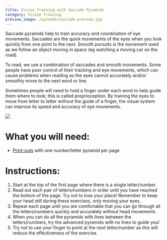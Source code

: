 ```yaml
---
title: Vision Training with Saccade Pyramids
category: Vision Training
preview_image: /uploads/saccade-preview.jpg
---
```


<p>Saccade pyramids help to train accuracy and coordination of eye movements. Saccades are the quick movements of the eyes when you look quickly from one point to the next. Smooth pursuits is the movement used as we follow an object moving in space (eg watching a moving car on the road). 

<p>To read, we use a combination of saccades and smooth movements. Some people have poor control of their tracking and eye movements, which can cause problems when reading as the eyes cannot accurately and/or smoothly move to the next word or line.

<p>Sometimes people will need to hold a finger under each word to help guide them where to look; this is called proprioception. By training the eyes to move from letter to letter without the guide of a finger, the visual system can improve its speed and accuracy of eye movements.

![](saccade.jpg)

# What you will need:

  * [Print-outs](https://d1hd12f7n4y2a6.cloudfront.net/innovative-eye-care%2Feff0676f-fb35-45d5-84ac-000b529276b3_saccadepyramidsforwebsite.pdf) with one number/letter pyramid per page

# Instructions:

  1. Start at the top of the first page where there is a single letter/number.
  2. Read out each pair of letters/numbers in order until you have reached the bottom of the page. Try not to lose your place! Remember to keep your head still during these exercises, only moving your eyes.
  3. Repeat each page until you are comfortable that you can go through all the letters/numbers quickly and accurately without head movements. 
  4. When you can do all the pyramids with lines between the letters/numbers, try the advanced pyramids with no lines to guide you!
  5. Try not to use your finger to point at the next letter/number as this will reduce the effectiveness of the exercise.
